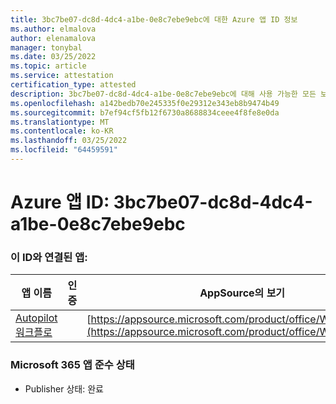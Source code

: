 ```yaml
---
title: 3bc7be07-dc8d-4dc4-a1be-0e8c7ebe9ebc에 대한 Azure 앱 ID 정보
ms.author: elmalova
author: elenamalova
manager: tonybal
ms.date: 03/25/2022
ms.topic: article
ms.service: attestation
certification_type: attested
description: 3bc7be07-dc8d-4dc4-a1be-0e8c7ebe9ebc에 대해 사용 가능한 모든 보안 및 규정 준수 정보입니다.
ms.openlocfilehash: a142bedb70e245335f0e29312e343eb8b9474b49
ms.sourcegitcommit: b7ef94cf5fb12f6730a8688834ceee4f8fe8e0da
ms.translationtype: MT
ms.contentlocale: ko-KR
ms.lasthandoff: 03/25/2022
ms.locfileid: "64459591"
---
```

# <a name="azure-app-id-3bc7be07-dc8d-4dc4-a1be-0e8c7ebe9ebc"></a>Azure 앱 ID: 3bc7be07-dc8d-4dc4-a1be-0e8c7ebe9ebc


### <a name="apps-associated-with-this-id"></a>이 ID와 연결된 앱:
| **앱 이름** | **인증** | **AppSource의 보기** |
|--------------|---------------|-----------------------|
| [Autopilot 워크플로](../forward/WA200003745.md) |  | [https://appsource.microsoft.com/product/office/WA200003745](https://appsource.microsoft.com/product/office/WA200003745) |

### <a name="microsoft-365-app-compliance-status"></a>Microsoft 365 앱 준수 상태
- Publisher 상태: 완료
